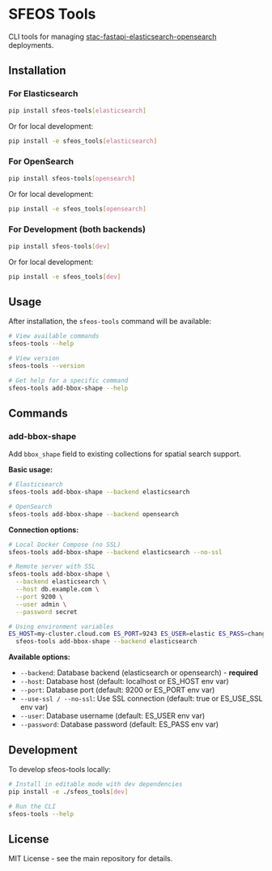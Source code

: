 # SFEOS Tools

CLI tools for managing [stac-fastapi-elasticsearch-opensearch](https://github.com/stac-utils/stac-fastapi-elasticsearch-opensearch) deployments.

## Installation

### For Elasticsearch

```bash
pip install sfeos-tools[elasticsearch]
```

Or for local development:
```bash
pip install -e sfeos_tools[elasticsearch]
```

### For OpenSearch

```bash
pip install sfeos-tools[opensearch]
```

Or for local development:
```bash
pip install -e sfeos_tools[opensearch]
```

### For Development (both backends)

```bash
pip install sfeos-tools[dev]
```

Or for local development:
```bash
pip install -e sfeos_tools[dev]
```

## Usage

After installation, the `sfeos-tools` command will be available:

```bash
# View available commands
sfeos-tools --help

# View version
sfeos-tools --version

# Get help for a specific command
sfeos-tools add-bbox-shape --help
```

## Commands

### add-bbox-shape

Add `bbox_shape` field to existing collections for spatial search support.

**Basic usage:**

```bash
# Elasticsearch
sfeos-tools add-bbox-shape --backend elasticsearch

# OpenSearch
sfeos-tools add-bbox-shape --backend opensearch
```

**Connection options:**

```bash
# Local Docker Compose (no SSL)
sfeos-tools add-bbox-shape --backend elasticsearch --no-ssl

# Remote server with SSL
sfeos-tools add-bbox-shape \
  --backend elasticsearch \
  --host db.example.com \
  --port 9200 \
  --user admin \
  --password secret

# Using environment variables
ES_HOST=my-cluster.cloud.com ES_PORT=9243 ES_USER=elastic ES_PASS=changeme \
  sfeos-tools add-bbox-shape --backend elasticsearch
```

**Available options:**

- `--backend`: Database backend (elasticsearch or opensearch) - **required**
- `--host`: Database host (default: localhost or ES_HOST env var)
- `--port`: Database port (default: 9200 or ES_PORT env var)
- `--use-ssl / --no-ssl`: Use SSL connection (default: true or ES_USE_SSL env var)
- `--user`: Database username (default: ES_USER env var)
- `--password`: Database password (default: ES_PASS env var)

## Development

To develop sfeos-tools locally:

```bash
# Install in editable mode with dev dependencies
pip install -e ./sfeos_tools[dev]

# Run the CLI
sfeos-tools --help
```

## License

MIT License - see the main repository for details.
